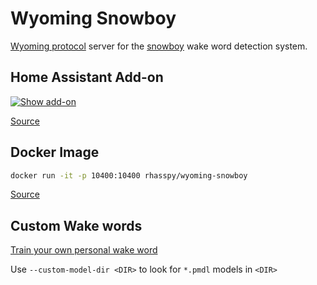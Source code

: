 # Wyoming Snowboy

[Wyoming protocol](https://github.com/rhasspy/wyoming) server for the [snowboy](https://github.com/Kitt-AI/snowboy) wake word detection system.


## Home Assistant Add-on

[![Show add-on](https://my.home-assistant.io/badges/supervisor_addon.svg)](https://my.home-assistant.io/redirect/supervisor_addon/?addon=47701997_snowboy&repository_url=https%3A%2F%2Fgithub.com%2Frhasspy%2Fhassio-addons)

[Source](https://github.com/rhasspy/hassio-addons/tree/master/snowboy)

## Docker Image

``` sh
docker run -it -p 10400:10400 rhasspy/wyoming-snowboy
```

[Source](https://github.com/rhasspy/wyoming-addons/tree/master/snowboy)


## Custom Wake words

[Train your own personal wake word](https://github.com/rhasspy/snowboy-seasalt)

Use `--custom-model-dir <DIR>` to look for `*.pmdl` models in `<DIR>`
